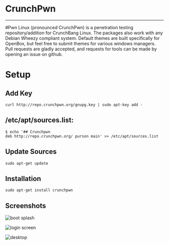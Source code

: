 CrunchPwn
=========

---
\#Pwn Linux (pronounced CrunchPwn) is a penetration testing repository/addition for CrunchBang Linux. The packages also work with any Debian Wheezy compliant system. Default themes are built specifically for OpenBox, but feel free to submit themes for various windows managers. Pull requests are gladly accepted, and requests for tools can be made by opening an issue on github.

Setup
=====
Add Key
-------
    curl http://repo.crunchpwn.org/gnupg.key | sudo apt-key add -

/etc/apt/sources.list:
---------------------
    $ echo '## Crunchpwn
    deb http://repo.crunchpwn.org/ purson main' >> /etc/apt/sources.list

Update Sources
--------------
    sudo apt-get update 

Installation
------------
    sudo apt-get install crunchpwn

Screenshots
-----------

![boot splash](http://i.imgur.com/9FhtpWt.png "Boot Menu")

![login screen](http://i.imgur.com/eZKO2G0.png "Login Screen")

![desktop](http://i.imgur.com/jWTjSkG.png "Openbox desktop")
